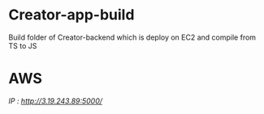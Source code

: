 # Creator-app-build

Build folder of Creator-backend which is deploy on EC2 and compile from TS to JS

# AWS 

*IP : http://3.19.243.89:5000/*
